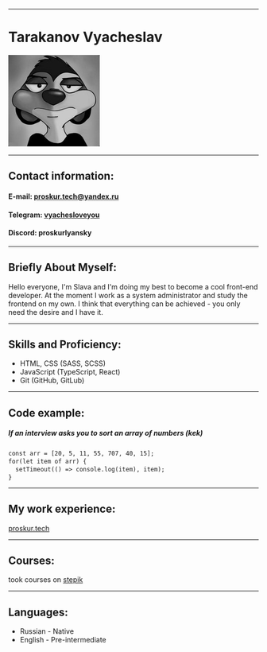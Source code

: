 *********
# **Tarakanov Vyacheslav**

![avatar](./ava.jpg)

*********

## Contact information:

#### E-mail: proskur.tech@yandex.ru
#### Telegram: [vyachesloveyou](https://t.me/vyachesloveyou)
#### Discord: proskurlyansky

*********

## Briefly About Myself:

Hello everyone, I'm Slava and I'm doing my best to become a cool front-end developer. At the moment I work as a system administrator and study the frontend on my own. I think that everything can be achieved - you only need the desire and I have it.

*********

## Skills and Proficiency:
+ HTML, CSS (SASS, SCSS)
+ JavaScript (TypeScript, React)
+ Git (GitHub, GitLub)

*********

## Code example:

##### If an interview asks you to sort an array of numbers (kek)

```
const arr = [20, 5, 11, 55, 707, 40, 15];
for(let item of arr) {
  setTimeout(() => console.log(item), item);
}
```

*********

## My work experience:

[proskur.tech](https://proskur.tech)

*********

## Courses:

took courses on [stepik](https://stepik.org)

*********

## Languages:

- Russian - Native
- English - Pre-intermediate